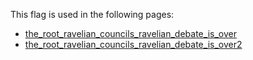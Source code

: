 This flag is used in the following pages:
 - [the_root_ravelian_councils_ravelian_debate_is_over](../events/the_root_ravelian_councils_ravelian_debate_is_over.md)
 - [the_root_ravelian_councils_ravelian_debate_is_over2](../events/the_root_ravelian_councils_ravelian_debate_is_over2.md)

